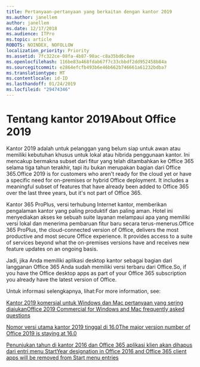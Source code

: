 ```yaml
---
title: Pertanyaan-pertanyaan yang berkaitan dengan kantor 2019
ms.author: janellem
author: janellem
ms.date: 12/17/2018
ms.audience: ITPro
ms.topic: article
ROBOTS: NOINDEX, NOFOLLOW
localization_priority: Priority
ms.assetid: 7fc322ce-08fa-4b87-98ac-c8a35bd6c8ee
ms.openlocfilehash: 116be83a468fdab67f7c33cbbdf2dd952458b84a
ms.sourcegitcommit: e2864efcfb493b6e46b662b746661a61232bdba7
ms.translationtype: MT
ms.contentlocale: id-ID
ms.lasthandoff: 01/24/2019
ms.locfileid: "29474346"
---
```

# <a name="about-office-2019"></a><span data-ttu-id="2f6c9-102">Tentang kantor 2019</span><span class="sxs-lookup"><span data-stu-id="2f6c9-102">About Office 2019</span></span>

<span data-ttu-id="2f6c9-p101">Kantor 2019 adalah untuk pelanggan yang belum siap untuk awan atau memiliki kebutuhan khusus untuk lokal atau hibrida penggunaan kantor. Ini mencakup bermakna subset dari fitur yang telah ditambahkan ke Office 365 selama tiga tahun terakhir, tapi itu bukan merupakan bagian dari Office 365.</span><span class="sxs-lookup"><span data-stu-id="2f6c9-p101">Office 2019 is for customers who aren't ready for the cloud yet or have a specific need for on-premises or hybrid Office deployment. It includes a meaningful subset of features that have already been added to Office 365 over the last three years, but it's not part of Office 365.</span></span>
  
<span data-ttu-id="2f6c9-p102">Kantor 365 ProPlus, versi terhubung Internet kantor, memberikan pengalaman kantor yang paling produktif dan paling aman. Hotel ini menyediakan akses ke sebuah suite layanan melampaui apa yang memiliki versi lokal dan menerima pembaruan fitur baru secara terus-menerus.</span><span class="sxs-lookup"><span data-stu-id="2f6c9-p102">Office 365 ProPlus, the cloud-connected version of Office, delivers the most productive and most secure Office experience. It provides access to a suite of services beyond what the on-premises versions have and receives new feature updates on an ongoing basis.</span></span>
  
<span data-ttu-id="2f6c9-107">Jadi, jika Anda memiliki aplikasi desktop kantor sebagai bagian dari langganan Office 365 Anda sudah memiliki versi terbaru dari Office.</span><span class="sxs-lookup"><span data-stu-id="2f6c9-107">So, if you have the Office desktop apps as part of your Office 365 subscription you already have the latest version of Office.</span></span>
  
<span data-ttu-id="2f6c9-108">Untuk informasi selengkapnya, lihat:</span><span class="sxs-lookup"><span data-stu-id="2f6c9-108">For more information, see:</span></span>
  
[<span data-ttu-id="2f6c9-109">Kantor 2019 komersial untuk Windows dan Mac pertanyaan yang sering diajukan</span><span class="sxs-lookup"><span data-stu-id="2f6c9-109">Office 2019 Commercial for Windows and Mac frequently asked questions</span></span>](https://support.microsoft.com/help/4133312)
  
[<span data-ttu-id="2f6c9-110">Nomor versi utama kantor 2019 tinggal di 16.0</span><span class="sxs-lookup"><span data-stu-id="2f6c9-110">The major version number of Office 2019 is staying at 16.0</span></span>](https://docs.microsoft.com/deployoffice/office2019/overview)
  
[<span data-ttu-id="2f6c9-111">Penunjukan tahun di kantor 2016 dan Office 365 aplikasi klien akan dihapus dari entri menu Start</span><span class="sxs-lookup"><span data-stu-id="2f6c9-111">Year designation in Office 2016 and Office 365 client apps will be removed from Start menu entries</span></span>](https://support.office.com/article/8fe5e052-76d2-49de-af30-2e84ed3da907.aspx)
  

